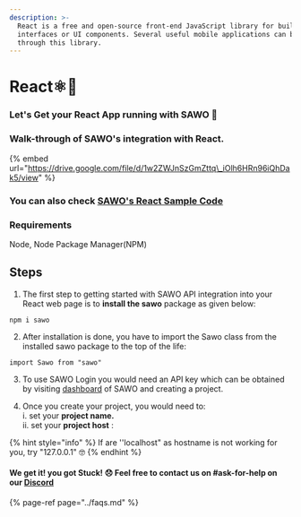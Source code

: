 ```yaml
---
description: >-
  React is a free and open-source front-end JavaScript library for building user
  interfaces or UI components. Several useful mobile applications can be built
  through this library.
---
```


# React⚛️🤘

### Let's Get your React App running with SAWO 🙌 

### Walk-through of SAWO's integration with React.

{% embed url="https://drive.google.com/file/d/1w2ZWJnSzGmZttq\_iOlh6HRn96iQhDak5/view" %}

#### 

### You can also check [SAWO's React Sample Code](https://github.com/sawolabs/React-Sample-App) 

### **Requirements**

Node, Node Package Manager\(NPM\)

## **Steps**

1. The first step to getting started with SAWO API integration into your React web page is to **install the sawo** package as given below:

```text
npm i sawo
```

2. After installation is done, you have to import the Sawo class from the installed sawo package to the top of the life:

```text
import Sawo from "sawo"
```

3. To use SAWO Login you would need an API key which can be obtained by visiting [dashboard](https://dev.sawolabs.com/) of SAWO and creating a project.

4.  Once you create your project, you would need to:  
      i.  set your **project name.**  
      ii. set your **project host** :  


{% hint style="info" %}
If are ''localhost" as hostname is not working for you, try "127.0.0.1" 🤓 
{% endhint %}

#### We get it! you got Stuck! 😞 Feel free to contact us on \#ask-for-help on our [Discord](https://discord.com/invite/TpnCfMUE5P)

{% page-ref page="../faqs.md" %}

